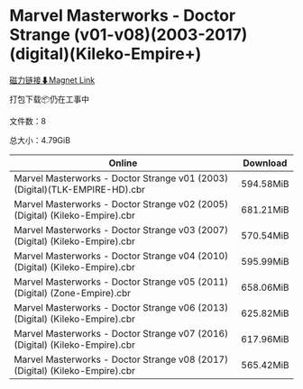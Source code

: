 # Marvel Masterworks - Doctor Strange (v01-v08)(2003-2017)(digital)(Kileko-Empire+)

[磁力链接⬇Magnet Link](magnet:?xt=urn:btih:8bea245b148ac5db5674c1f6b5400ab6c5808758&dn=Marvel%20Masterworks%20-%20Doctor%20Strange%20%28v01-v08%29%282003-2017%29%28digital%29%28Kileko-Empire%2B%29)

打包下载📦仍在工事中

文件数：8

总大小：4.79GiB

Online | Download
--- | ---
Marvel Masterworks - Doctor Strange v01 (2003)(Digital)(TLK-EMPIRE-HD).cbr | 594.58MiB
Marvel Masterworks - Doctor Strange v02 (2005) (Digital) (Kileko-Empire).cbr | 681.21MiB
Marvel Masterworks - Doctor Strange v03 (2007) (Digital) (Kileko-Empire).cbr | 570.54MiB
Marvel Masterworks - Doctor Strange v04 (2010) (Digital) (Kileko-Empire).cbr | 595.99MiB
Marvel Masterworks - Doctor Strange v05 (2011) (Digital) (Zone-Empire).cbr | 658.06MiB
Marvel Masterworks - Doctor Strange v06 (2013) (Digital) (Kileko-Empire).cbr | 625.82MiB
Marvel Masterworks - Doctor Strange v07 (2016) (Digital) (Kileko-Empire).cbr | 617.96MiB
Marvel Masterworks - Doctor Strange v08 (2017) (Digital) (Kileko-Empire).cbr | 565.42MiB